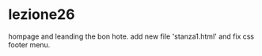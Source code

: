 # lezione26
hompage and leanding the bon hote.
add new file 'stanza1.html' and fix css footer menu.
